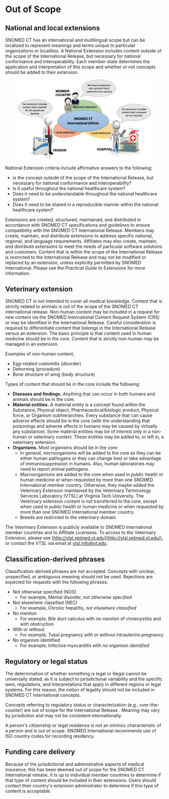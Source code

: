 # Out of Scope

## National and local extensions

SNOMED CT has an international and multilingual scope but can be localized to represent meanings and terms unique to particular organizations or localities. A National Extension includes content outside of the scope of the International Release, but necessary for national conformance and interoperability. Each member-state determines the application and interpretation of this scope and whether or not concepts should be added to their extension.

<figure><img src="../../.gitbook/assets/image (6) (1) (1) (1) (1) (1).png" alt=""><figcaption></figcaption></figure>

National Extension criteria include affirmative answers to the following:

* Is the concept outside of the scope of the International Release, but necessary for national conformance and interoperability?
* Is it useful throughout the national healthcare system?
* Does it need to be understandable throughout the national healthcare system?
* Does it need to be shared in a reproducible manner within the national healthcare system?

Extensions are created, structured, maintained, and distributed in accordance with SNOMED CT specifications and guidelines to ensure compatibility with the SNOMED CT International Release. Members may create, maintain, and distribute extensions to address specific national, regional, and language requirements. Affiliates may also create, maintain, and distribute extensions to meet the needs of particular software solutions and customers. Content that is within the scope of the International Release is restricted to the International Release and may not be modified or replaced by an extension, unless explicitly permitted by SNOMED International. Please see the _Practical Guide to Extensions_ for more information.

## Veterinary extension

SNOMED CT is not intended to cover all medical knowledge. Content that is strictly related to animals is out of the scope of the SNOMED CT international release. Non-human content may be included in a request for new content via the SNOMED International Content Request System (CRS) or may be identified in the International Release. Careful consideration is required to differentiate content that belongs in the International Release versus an extension. The basic principle is that content used in human medicine should be in the core. Content that is strictly non-human may be managed in an extension.

Examples of non-human content,

* Egg-related coelomitis (disorder)
* Dehorning (procedure)
* Bone structure of wing (body structure)

Types of content that should be in the core include the following:

* **Diseases and findings.** Anything that can occur in both humans and animals should be in the core.
* **Material entities.** A material entity is a concept found within the Substance, Physical object, Pharmaceutical/biologic product, Physical force, or Organism subhierarchies. Every substance that can cause adverse effects should be in the core (with the understanding that poisonings and adverse effects in humans may be caused by virtually any substance). Some material entities may be of interest only in a non-human or veterinary context. These entities may be added to, or left in, a veterinary extension.
* **Organisms.** Most organisms should be in the core:
  * In general, microorganisms will be added to the core as they can be either human pathogens or they can change host or take advantage of immunosuppression in humans. Also, human laboratories may need to report animal pathogens.
  * Macroorganisms are added to the core when used in public health or human medicine or when requested by more than one SNOMED International member country. Otherwise, they maybe added the Veterinary Extension maintained by the Veterinary Terminology Services Laboratory (VTSL) at Virginia Tech University. The Veterinary extension content is not transferred to the core, except when used in public health or human medicine or when requested by more than one SNOMED International member country.
  * Breeds are restricted to the veterinary domain.

The Veterinary Extension is publicly available to SNOMED International member countries and to Affiliate Licensees. To access to the Veterinary Extension, please see [http://vtsl.vetmed.vt.edu](http://vtsl.vetmed.vt.edu/), or contact the VTSL via email at [vtsl.info@vt.edu](mailto:vtsl.info@vt.edu).

## Classification-derived phrases

Classification-derived phrases are not accepted. Concepts with unclear, unspecified, or ambiguous meaning should not be used. Rejections are expected for requests with the following phrases:

* Not otherwise specified (NOS)
  * For example, Mental disorder, _not otherwise specified_
* Not elsewhere classified (NEC)
  * For example, Chronic hepatitis, _not elsewhere classified_
* No mention
  * For example, Bile duct calculus with _no mention_ of cholecystitis and with obstruction
* With or without
  * For example, Tubal pregnancy _with or without_ intrauterine pregnancy
* No organism identified
  * For example, Infective myocarditis with _no organism identified_

## Regulatory or legal status

The determination of whether something is legal or illegal cannot be universally stated, as it is subject to jurisdictional variability and the specific laws, regulations, and interpretations that apply in different regions or legal systems. For this reason, the notion of legality should not be included in SNOMED CT International concepts.

Concepts referring to regulatory status or characterization (e.g., over-the-counter) are out of scope for the International Release _._ Meaning may vary by jurisdiction and may not be consistent internationally.

A person's citizenship or legal residence is not an intrinsic characteristic of a person and is out of scope. SNOMED International recommends use of ISO country codes for recording residency.

## Funding care delivery

Because of the jurisdictional and administrative aspects of medical insurance, this has been deemed out of scope for the SNOMED CT International release. It is up to individual member countries to determine if that type of content should be included in their extensions. Users should contact their country's extension administrator to determine if this type of content is acceptable.
